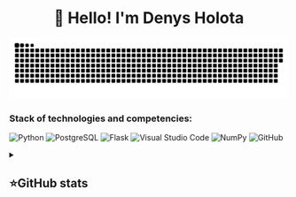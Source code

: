 <h1 align="center">👋 Hello! I'm Denys Holota </h1>

<p align="center">
 <img width="600" src="github-snake.svg" alt="snake"/>
</p>

### Stack of technologies and competencies:
![Python](https://img.shields.io/badge/Python-white?style=for-the-badge&logo=python&logoColor=3776AB&color=black)
![PostgreSQL](https://img.shields.io/badge/postgresql-000000?style=for-the-badge&logo=postgresql&logoColor=sky)
![Flask](https://img.shields.io/badge/flask-%23000.svg?style=for-the-badge&logo=flask&logoColor=white)
![Visual Studio Code](https://img.shields.io/badge/Visual%20Studio%20Code-0078d7.svg?style=for-the-badge&logo=visual-studio-code&logoColor=white)
![NumPy](https://img.shields.io/badge/numpy-%23013243.svg?style=for-the-badge&logo=numpy&logoColor=white)
![GitHub](https://img.shields.io/badge/github-%23121011.svg?style=for-the-badge&logo=github&logoColor=white)

<details align="left">
  <summary><h2><b>⭐GitHub stats</b></h2></summary>
  <p>
   <img src="https://github-readme-stats.vercel.app/api/top-langs/?username=Denya00&theme=dracula&layout=compact&hide_border=true&bg_color=00000000" />
   <br>
   <img src="https://github-readme-stats.vercel.app/api?username=Denya00&count_private=true&show_icons=true&theme=dracula&hide_border=true&bg_color=00000000" />
  </p>
</details>
